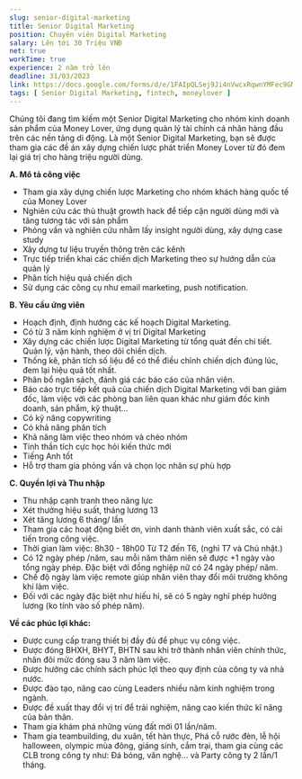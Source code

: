 ```yaml
---
slug: senior-digital-marketing 
title: Senior Digital Marketing
position: Chuyên viên Digital Marketing
salary: Lên tới 30 Triệu VNĐ
net: true
workTime: true
experience: 2 năm trở lên
deadline: 31/03/2023
link: https://docs.google.com/forms/d/e/1FAIpQLSej9Ji4nVwcxRqwnYMFec9GMv3uYOpMD2vaskgfbVI4z3UjAA/viewform?usp=pp_url&entry.118037241=Senior+Digital+Marketing
tags: [ Senior Digital Marketing, fintech, moneylover ]
---
```


Chúng tôi đang tìm kiếm một Senior Digital Marketing cho nhóm kinh doanh sản phẩm của Money Lover, ứng dụng quản lý tài chính cá nhân hàng đầu trên các nền tảng di động. Là một Senior Digital Marketing, bạn sẽ được tham gia các đề án xây dựng chiến lược phát triển Money Lover từ đó đem lại giá trị cho hàng triệu người dùng.

**A. Mô tả công việc**
- Tham gia xây dựng chiến lược Marketing cho nhóm khách hàng quốc tế của Money Lover
- Nghiên cứu các thủ thuật growth hack để tiếp cận người dùng mới và tăng tương tác với sản phẩm
- Phỏng vấn và nghiên cứu nhằm lấy insight người dùng, xây dựng case study
- Xây dựng tư liệu truyền thông trên các kênh
- Trực tiếp triển khai các chiến dịch Marketing theo sự hướng dẫn của quản lý
- Phân tích hiệu quả chiến dịch
- Sử dụng các công cụ như email marketing, push notification.

**B. Yêu cầu ứng viên**
- Hoạch định, định hướng các kế hoạch Digital Marketing.
- Có từ 3 năm kinh nghiệm ở vị trí Digital Marketing
- Xây dựng các chiến lược Digital Marketing từ tổng quát đến chi tiết. Quản lý, vận hành, theo dõi chiến dịch.
- Thống kê, phân tích số liệu để có thể điều chỉnh chiến dịch đúng lúc, đem lại hiệu quả tốt nhất.
- Phân bổ ngân sách, đánh giá các báo cáo của nhân viên.
- Báo cáo trực tiếp kết quả của chiến dịch Digital Marketing với ban giám đốc, làm việc với các phòng ban liên quan khác như giám đốc kinh doanh, sản phẩm, kỹ thuật…
- Có kỹ năng copywriting
- Có khả năng phân tích
- Khả năng làm việc theo nhóm và chéo nhóm
- Tinh thần tích cực học hỏi kiến thức mới
- Tiếng Anh tốt
- Hỗ trợ tham gia phỏng vấn và chọn lọc nhân sự phù hợp

**C. Quyền lợi và Thu nhập**
- Thu nhập cạnh tranh theo năng lực
- Xét thưởng hiệu suất, tháng lương 13
- Xét tăng lương 6 tháng/ lần
- Tham gia các hoạt động biết ơn, vinh danh thành viên xuất sắc, có cải tiến trong công việc.
- Thời gian làm việc: 8h30 - 18h00 Từ T2 đến T6, (nghỉ T7 và Chủ nhật.)
- Có 12 ngày phép /năm, sau mỗi năm thâm niên sẽ được +1 ngày vào tổng ngày phép. Đặc biệt với đồng nghiệp nữ có 24 ngày phép/ năm.
- Chế độ ngày làm việc remote giúp nhân viên thay đổi môi trường không khí làm việc.
- Đối với các ngày đặc biệt như hiếu hỉ, sẽ có 5 ngày nghỉ phép hưởng lương (ko tính vào số phép năm).

**Về các phúc lợi khác:**
- Được cung cấp trang thiết bị đầy đủ để phục vụ công việc.
- Được đóng BHXH, BHYT, BHTN sau khi trở thành nhân viên chính thức, nhân đôi mức đóng sau 3 năm làm việc.
- Được hưởng các chính sách phúc lợi theo quy định của công ty và nhà nước.
- Được đào tạo, nâng cao cùng Leaders nhiều năm kinh nghiệm trong ngành.
- Được đề xuất thay đổi vị trí để trải nghiệm, nâng cao kiến thức kĩ năng của bản thân.
- Tham gia khám phá những vùng đất mới 01 lần/năm.
- Tham gia teambuilding, du xuân, tết hàn thực, Phá cỗ rước đèn, lễ hội halloween, olympic mùa đông, giáng sinh, cắm trại, tham gia cùng các CLB trong công ty như: Đá bóng, văn nghệ… và Party công ty 2 lần/1 tháng.
